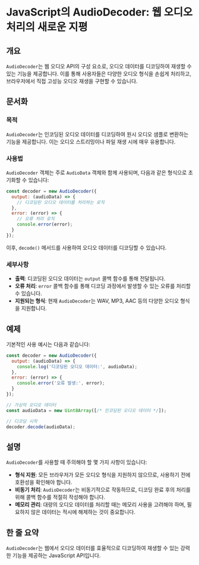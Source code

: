 <!--
Meta Description: # JavaScript의 AudioDecoder: 웹 오디오 처리의 새로운 지평 ## 개요 `AudioDecoder`는 웹 오디오 API의 구성 요소로, 오디오 데이터를 디코딩하여 재생할 수 있는 기능을 제공합니다. 이를 통해 사용자들은 다양한 오디오 형식을 손쉽게 처...
Meta Keywords: 오디오, audiodecoder, error, 데이터를, audiodata
-->

# JavaScript의 AudioDecoder: 웹 오디오 처리의 새로운 지평

## 개요
`AudioDecoder`는 웹 오디오 API의 구성 요소로, 오디오 데이터를 디코딩하여 재생할 수 있는 기능을 제공합니다. 이를 통해 사용자들은 다양한 오디오 형식을 손쉽게 처리하고, 브라우저에서 직접 고성능 오디오 재생을 구현할 수 있습니다.

## 문서화
### 목적
`AudioDecoder`는 인코딩된 오디오 데이터를 디코딩하여 원시 오디오 샘플로 변환하는 기능을 제공합니다. 이는 오디오 스트리밍이나 파일 재생 시에 매우 유용합니다.

### 사용법
`AudioDecoder` 객체는 주로 `AudioData` 객체와 함께 사용되며, 다음과 같은 형식으로 초기화할 수 있습니다:

```javascript
const decoder = new AudioDecoder({
  output: (audioData) => {
    // 디코딩된 오디오 데이터를 처리하는 로직
  },
  error: (error) => {
    // 오류 처리 로직
    console.error(error);
  }
});
```

이후, `decode()` 메서드를 사용하여 오디오 데이터를 디코딩할 수 있습니다.

### 세부사항
- **출력**: 디코딩된 오디오 데이터는 `output` 콜백 함수를 통해 전달됩니다.
- **오류 처리**: `error` 콜백 함수를 통해 디코딩 과정에서 발생할 수 있는 오류를 처리할 수 있습니다.
- **지원되는 형식**: 현재 `AudioDecoder`는 WAV, MP3, AAC 등의 다양한 오디오 형식을 지원합니다.

## 예제
기본적인 사용 예시는 다음과 같습니다:

```javascript
const decoder = new AudioDecoder({
  output: (audioData) => {
    console.log('디코딩된 오디오 데이터:', audioData);
  },
  error: (error) => {
    console.error('오류 발생:', error);
  }
});

// 가상의 오디오 데이터
const audioData = new Uint8Array([/* 인코딩된 오디오 데이터 */]);

// 디코딩 시작
decoder.decode(audioData);
```

## 설명
`AudioDecoder`를 사용할 때 주의해야 할 몇 가지 사항이 있습니다:
- **형식 지원**: 모든 브라우저가 모든 오디오 형식을 지원하지 않으므로, 사용하기 전에 호환성을 확인해야 합니다.
- **비동기 처리**: `AudioDecoder`는 비동기적으로 작동하므로, 디코딩 완료 후의 처리를 위해 콜백 함수를 적절히 작성해야 합니다.
- **메모리 관리**: 대량의 오디오 데이터를 처리할 때는 메모리 사용을 고려해야 하며, 필요하지 않은 데이터는 적시에 해제하는 것이 중요합니다.

## 한 줄 요약
`AudioDecoder`는 웹에서 오디오 데이터를 효율적으로 디코딩하여 재생할 수 있는 강력한 기능을 제공하는 JavaScript API입니다.